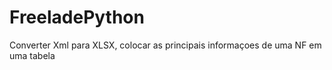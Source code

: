 # FreeladePython
 Converter Xml para XLSX, colocar as principais informaçoes de uma NF em uma tabela
